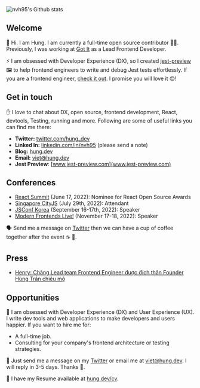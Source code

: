 <img src="https://github-readme-stats.vercel.app/api?username=nvh95&show_icons=true&count_private=true&theme=dracula&include_all_commits=true" alt="nvh95's Github stats" />

## Welcome

👋 Hi. I am Hung. I am currently a full-time open source contributor 🧑‍💻. Previously, I was working at [Got It](https://www.got-it.co/) as a Lead Frontend Developer.

⚡️ I am obsessed with Developer Experience (DX), so I created [jest-preview](https://github.com/nvh95/jest-preview) 🖼 to help frontend engineers to write and debug Jest tests effortlessly. If you are a frontend engineer, [check it out](https://github.com/nvh95/jest-preview). I promise you will love it 😍!

## Get in touch

✋ I love to chat about DX, open source, frontend development, React, devtools, Testing, running and more. Following are some of useful links you can find me there:

- **Twitter:** [twitter.com/hung_dev](https://twitter.com/hung_dev)
- **Linked In:** [linkedin.com/in/nvh95](https://www.linkedin.com/in/nvh95) (please send a note)
- **Blog:** [hung.dev](https://hung.dev)
- **Email:** <viet@hung.dev>
- **Jest Preview**: [www.jest-preview.com](www.jest-preview.com)

## Conferences

- [React Summit](https://reactsummit.com/) (June 17, 2022): Nominee for React Open Source Awards
- [Singapore CityJS](https://singapore.cityjsconf.org) (July 29th, 2022): Attendant
- [JSConf Korea](https://2022.jsconf.kr/en/speakers/hung-viet-nguyen) (September 16-17th, 2022): Speaker
- [Modern Frontends Live!](https://www.modernfrontends.live) (November 17-18, 2022): Speaker

🗣 Send me a message on [Twitter](https://twitter.com/hung_dev) then we can have a cup of coffee together after the event ☕️ 🤗.

## Press

- [Henry: Chàng Lead team Frontend Engineer được đích thân Founder Hùng Trần chiêu mộ](https://vn.got-it.ai/blog/henry-chang-lead-frontend-developer-duoc-dich-than-ceo-hung-tran-chieu-mo)

## Opportunities

💼 I am obsessed with Developer Experience (DX) and User Experience (UX). I write dev tools and web applications to make developers and users happier. If you want to hire me for:

- A full-time job.
- Consulting for your company's frontend architecture or testing strategies.

📨 Just send me a message on my [Twitter](https://twitter.com/hung_dev) or email me at <viet@hung.dev>. I will reply in 3-5 days. Thanks 🥰.

👔 I have my Resume available at [hung.dev/cv](https://hung.dev/cv).
